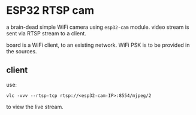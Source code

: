 # ESP32 RTSP cam

a brain-dead simple WiFi camera using `esp32-cam` module.
video stream is sent via RTSP stream to a client.

board is a WiFi client, to an existing network.
WiFi PSK is to be provided in the sources.

## client

use:
```
vlc -vvv --rtsp-tcp rtsp://<esp32-cam-IP>:8554/mjpeg/2
```
to view the live stream.
